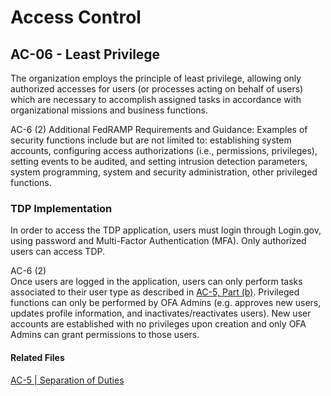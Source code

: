 # Access Control
## AC-06 - Least Privilege

The organization employs the principle of least privilege, allowing only authorized accesses for users (or processes acting on behalf of users) which are necessary to accomplish assigned tasks in accordance with organizational missions and business functions.

AC-6 (2) Additional FedRAMP Requirements and Guidance: Examples of security functions include but are not limited to: establishing system accounts, configuring access authorizations (i.e., permissions, privileges), setting events to be audited, and setting intrusion detection parameters, system programming, system and security administration, other privileged functions.

### TDP Implementation

In order to access the TDP application, users must login through Login.gov, using password and Multi-Factor Authentication (MFA).  Only authorized users can access TDP.  

AC-6 (2)  
Once users are logged in the application, users can only perform tasks associated to their user type as described in [AC-5, Part (b)](docs/controls/access_control/ac-05.md).  Privileged functions can only be performed by OFA Admins (e.g. approves new users, updates profile information, and inactivates/reactivates users).  New user accounts are established with no privileges upon creation and only OFA Admins can grant permissions to those users.

#### Related Files
[AC-5 | Separation of Duties](docs/controls/access_control/ac-05.md)

